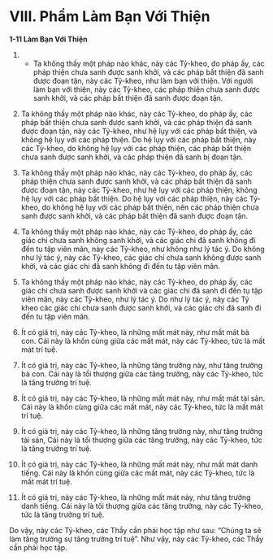 # VIII. Phẩm Làm Bạn Với Thiện

**1-11 Làm Bạn Với Thiện**

1. - Ta không thấy một pháp nào khác, này các Tỷ-kheo, do pháp ấy, các pháp thiện chưa sanh được
sanh khởi, và các pháp bất thiện đã sanh được đoạn tận, này các Tỷ-kheo, như làm bạn với thiện. Với
người làm bạn với thiện, này các Tỷ-kheo, các pháp thiện chưa sanh được sanh khởi, và các pháp bất
thiện đã sanh được đoạn tận.

2. Ta không thấy một pháp nào khác, này các Tỷ-kheo, do pháp ấy, các pháp bất thiện chưa sanh được
sanh khởi, và các pháp thiện đã sanh được đoạn tận, này các Tỷ-kheo, như hệ lụy với các pháp bất thiện,
và không hệ lụy với các pháp thiện. Do hệ lụy với các pháp bất thiện, này các Tỷ-kheo, do không hệ lụy
với các pháp thiện, các pháp bất thiện chưa sanh được sanh khởi, và các pháp thiện đã sanh bị đoạn tận.

3. Ta không thấy một pháp nào khác, này các Tỷ-kheo, do pháp ấy, các pháp thiện chưa sanh được sanh
khởi, và các pháp bất thiện đã sanh được đoạn tận, này các Tỷ-kheo, như hệ lụy với các pháp thiện,
không hệ lụy với các pháp bất thiện. Do hệ lụy với các pháp thiện, này các Tỷ-kheo, do không hệ lụy
với các pháp bất thiện, nên các pháp thiện chưa sanh được sanh khởi, và các pháp bất thiện đã sanh được
đoạn tận.

4. Ta không thấy một pháp nào khác, này các Tỷ-kheo, do pháp ấy, các giác chi chưa sanh không sanh
khởi, và các giác chi đã sanh không đi đến tu tập viên mãn, này các Tỷ-kheo, như không như lý tác ý.
Do không như lý tác ý, này các Tỷ-kheo, các giác chi chưa sanh không được sanh khởi, và các giác chi
đã sanh không đi đến tu tập viên mãn.

5. Ta không thấy một pháp nào khác, này các Tỷ-kheo, do pháp ấy, các giác chi chưa sanh được sanh
khởi và các giác chi đã sanh đi đến tụ tập viên mãn, này các Tỷ-kheo, như lý tác ý. Do như lý tác ý, này
các Tỷ kheo các giác chi chưa sanh được sanh khởi, và các giác chi đã sanh đi đến tu tập viên mãn.

6. Ít có giá trị, này các Tỷ-kheo, là những mất mát này, như mất mát bà con. Cái này là khốn cùng giữa
các mất mát, này các Tỷ-kheo, tức là mất mát trí tuệ.

7. Ít có giá trị, này các Tỷ-kheo, là những tăng trưởng này, như tăng trưởng bà con. Cái này là tối thượng
giữa các tăng trưởng, này các Tỷ-kheo, tức là tăng trưởng trí tuệ.

8. Ít có giá trị, này các Tỷ-kheo, là những mất mát này, như mất mát tài sản. Cái này là khốn cùng giữa
các mất mát, này các Tỷ-kheo, tức là mất mát trí tuệ.

9. Ít có giá trị, này các Tỷ-kheo, là những tăng trưởng này, như tăng trưởng tài sản, Cái này là tối thượng
giữa các tăng trưởng, này các Tỷ-kheo, tức là tăng trưởng trí tuệ.

10. Ít có giá trị, này các Tỷ-kheo, là những mất mát này, như mất mát danh tiếng. Cái này là khốn cùng
giữa các mất mát, này các Tỷ-kheo, tức là mất mát trí tuệ.

11. Ít có giá trị, này các Tỷ-kheo, là những mất mát này, như tăng trưởng danh tiếng. Cái này là tối
thượng giữa các tăng trưởng, này các Tỷ-kheo, tức là tăng trưởng trí tuệ.

Do vậy, này các Tỷ-kheo, các Thầy cần phải học tập như sau: “Chúng ta sẽ làm tăng trưởng sự tăng
trưởng trí tuệ”. Như vậy, này các Tỷ-kheo, các Thầy cần phải học tập.

